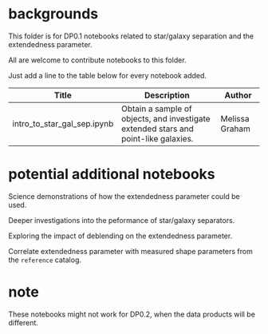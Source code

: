 # backgrounds

This folder is for DP0.1 notebooks related to star/galaxy separation and the extendedness parameter.

All are welcome to contribute notebooks to this folder.

Just add a line to the table below for every notebook added.

| Title | Description | Author |
|---|---|---|
| intro_to_star_gal_sep.ipynb | Obtain a sample of objects, and investigate extended stars and point-like galaxies. | Melissa Graham |


# potential additional notebooks

Science demonstrations of how the extendedness parameter could be used.

Deeper investigations into the peformance of star/galaxy separators.

Exploring the impact of deblending on the extendedness parameter.

Correlate extendedness parameter with measured shape parameters from the `reference` catalog.

# note

These notebooks might not work for DP0.2, when the data products will be different.